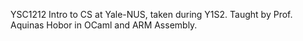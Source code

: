 YSC1212 Intro to CS at Yale-NUS, taken during Y1S2.
Taught by Prof. Aquinas Hobor in OCaml and ARM Assembly.
